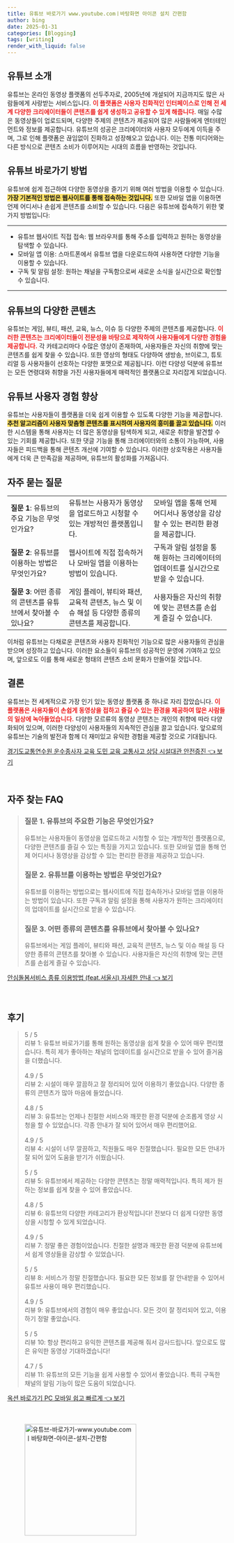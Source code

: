 ```yaml
---
title: 유튜브 바로가기 www.youtube.comㅣ바탕화면 아이콘 설치 간편함
author: bing
date: 2025-01-31
categories: [Blogging]
tags: [writing]
render_with_liquid: false
---
```



<h2 id='유튜브_소개'>유튜브 소개</h2>

<p>유튜브는 온라인 동영상 플랫폼의 선두주자로, 2005년에 개설되어 지금까지도 많은 사람들에게 사랑받는 서비스입니다. <b><span style="color: #ee2323;">이 플랫폼은 사용자 친화적인 인터페이스로 인해 전 세계 다양한 크리에이터들이 콘텐츠를 쉽게 생성하고 공유할 수 있게 해줍니다.</span></b> 매일 수많은 동영상들이 업로드되며, 다양한 주제의 콘텐츠가 제공되어 많은 사람들에게 엔터테인먼트와 정보를 제공합니다. 유튜브의 성공은 크리에이터와 사용자 모두에게 이득을 주며, 그로 인해 플랫폼은 끊임없이 진화하고 성장해오고 있습니다. 이는 전통 미디어와는 다른 방식으로 콘텐츠 소비가 이루어지는 시대의 흐름을 반영하는 것입니다.</p>

<h2 id='유튜브_바로가기_방법'>유튜브 바로가기 방법</h2>

<p>유튜브에 쉽게 접근하여 다양한 동영상을 즐기기 위해 여러 방법을 이용할 수 있습니다. <b><span style="background-color: #ffe066;">가장 기본적인 방법은 웹사이트를 통해 접속하는 것입니다.</span></b> 또한 모바일 앱을 이용하면 언제 어디서나 손쉽게 콘텐츠를 소비할 수 있습니다. 다음은 유튜브에 접속하기 위한 몇 가지 방법입니다:</p>

<hr />

<ul>
    <li>유튜브 웹사이트 직접 접속: 웹 브라우저를 통해 주소를 입력하고 원하는 동영상을 탐색할 수 있습니다.</li>
    <li>모바일 앱 이용: 스마트폰에서 유튜브 앱을 다운로드하여 사용하면 다양한 기능을 이용할 수 있습니다.</li>
    <li>구독 및 알림 설정: 원하는 채널을 구독함으로써 새로운 소식을 실시간으로 확인할 수 있습니다.</li>
</ul>

<hr />

<h2 id='유튜브_콘텐츠_종류'>유튜브의 다양한 콘텐츠</h2>

<p>유튜브는 게임, 뷰티, 패션, 교육, 뉴스, 이슈 등 다양한 주제의 콘텐츠를 제공합니다. <b><span style="color: #ee2323;">이러한 콘텐츠는 크리에이터들이 전문성을 바탕으로 제작하여 사용자들에게 다양한 경험을 제공합니다.</span></b> 각 카테고리마다 수많은 영상이 존재하여, 사용자들은 자신의 취향에 맞는 콘텐츠를 쉽게 찾을 수 있습니다. 또한 영상의 형태도 다양하여 생방송, 브이로그, 튜토리얼 등 사용자들이 선호하는 다양한 포맷으로 제공됩니다. 이런 다양성 덕분에 유튜브는 모든 연령대와 취향을 가진 사용자들에게 매력적인 플랫폼으로 자리잡게 되었습니다.</p>

<h2 id='유튜브_사용자_경험'>유튜브 사용자 경험 향상</h2>

<p>유튜브는 사용자들이 플랫폼을 더욱 쉽게 이용할 수 있도록 다양한 기능을 제공합니다. <b><span style="background-color: #ffe066;">추천 알고리즘이 사용자 맞춤형 콘텐츠를 표시하여 사용자의 흥미를 끌고 있습니다.</span></b> 이러한 시스템을 통해 사용자는 더 많은 동영상을 탐색하게 되고, 새로운 취향을 발견할 수 있는 기회를 제공합니다. 또한 댓글 기능을 통해 크리에이터와의 소통이 가능하며, 사용자들은 피드백을 통해 콘텐츠 개선에 기여할 수 있습니다. 이러한 상호작용은 사용자들에게 더욱 큰 만족감을 제공하며, 유튜브의 활성화를 가져옵니다.</p>

<h2 id='자주_묻는_질문'>자주 묻는 질문</h2>

<table>
    <tr>
        <td><b>질문 1</b>: 유튜브의 주요 기능은 무엇인가요?</td>
        <td>유튜브는 사용자가 동영상을 업로드하고 시청할 수 있는 개방적인 플랫폼입니다.</td>
        <td>모바일 앱을 통해 언제 어디서나 동영상을 감상할 수 있는 편리한 환경을 제공합니다.</td>
    </tr>
    <tr>
        <td><b>질문 2</b>: 유튜브를 이용하는 방법은 무엇인가요?</td>
        <td>웹사이트에 직접 접속하거나 모바일 앱을 이용하는 방법이 있습니다.</td>
        <td>구독과 알림 설정을 통해 원하는 크리에이터의 업데이트를 실시간으로 받을 수 있습니다.</td>
    </tr>
    <tr>
        <td><b>질문 3</b>: 어떤 종류의 콘텐츠를 유튜브에서 찾아볼 수 있나요?</td>
        <td>게임 플레이, 뷰티와 패션, 교육적 콘텐츠, 뉴스 및 이슈 해설 등 다양한 종류의 콘텐츠를 제공합니다.</td>
        <td>사용자들은 자신의 취향에 맞는 콘텐츠를 손쉽게 즐길 수 있습니다.</td>
    </tr>
</table>

<p>이처럼 유튜브는 다채로운 콘텐츠와 사용자 친화적인 기능으로 많은 사용자들의 관심을 받으며 성장하고 있습니다. 이러한 요소들이 유튜브의 성공적인 운영에 기여하고 있으며, 앞으로도 이를 통해 새로운 형태의 콘텐츠 소비 문화가 만들어질 것입니다.</p>

<h2 id='결론'>결론</h2>

<p>유튜브는 전 세계적으로 가장 인기 있는 동영상 플랫폼 중 하나로 자리 잡았습니다. <b><span style="color: #ee2323;">이 플랫폼은 사용자들이 손쉽게 동영상을 접하고 즐길 수 있는 환경을 제공하여 많은 사람들의 일상에 녹아들었습니다.</span></b> 다양한 모르류의 동영상 콘텐츠는 개인의 취향에 따라 다양화되어 있으며, 이러한 다양성이 사용자들의 지속적인 관심을 끌고 있습니다. 앞으로의 유튜브는 기술의 발전과 함께 더 재미있고 유익한 경험을 제공할 것으로 기대됩니다.</p>


<p><a class="click-button" title="경기도교통연수원 운수종사자 교육 도민 교육 교통사고 상담 시설대관 안전증진" href="https://yellowplanner.github.io/posts/%EA%B2%BD%EA%B8%B0%EB%8F%84%EA%B5%90%ED%86%B5%EC%97%B0%EC%88%98%EC%9B%90-%EC%9A%B4%EC%88%98%EC%A2%85%EC%82%AC%EC%9E%90-%EA%B5%90%EC%9C%A1-%EB%8F%84%EB%AF%BC-%EA%B5%90%EC%9C%A1-%EA%B5%90%ED%86%B5%EC%82%AC%EA%B3%A0-%EC%83%81%EB%8B%B4-%EC%8B%9C%EC%84%A4%EB%8C%80%EA%B4%80-%EC%95%88%EC%A0%84%EC%A6%9D%EC%A7%84/" rel="dofollow">경기도교통연수원 운수종사자 교육 도민 교육 교통사고 상담 시설대관 안전증진 👈 보기</a></p><br>
<h2 id='자주_찾는_FAQ'>자주 찾는 FAQ</h2>
<div itemscope="" itemtype="https://schema.org/FAQPage"> 
<blockquote> 
<div itemscope="" itemprop="mainEntity" itemtype="https://schema.org/Question"> 
<h3 itemprop="name">질문 1. 유튜브의 주요한 기능은 무엇인가요?</h3> 
<div itemscope="" itemprop="acceptedAnswer" itemtype="https://schema.org/Answer"> 
<span itemprop="text"> 
<p>유튜브는 사용자들이 동영상을 업로드하고 시청할 수 있는 개방적인 플랫폼으로, 다양한 콘텐츠를 즐길 수 있는 특징을 가지고 있습니다. 또한 모바일 앱을 통해 언제 어디서나 동영상을 감상할 수 있는 편리한 환경을 제공하고 있습니다.</p> 
</span> 
</div> 
</div> 
<div itemscope="" itemprop="mainEntity" itemtype="https://schema.org/Question"> 
<h3 itemprop="name">질문 2. 유튜브를 이용하는 방법은 무엇인가요?</h3> 
<div itemscope="" itemprop="acceptedAnswer" itemtype="https://schema.org/Answer"> 
<span itemprop="text"> 
<p>유튜브를 이용하는 방법으로는 웹사이트에 직접 접속하거나 모바일 앱을 이용하는 방법이 있습니다. 또한 구독과 알림 설정을 통해 사용자가 원하는 크리에이터의 업데이트를 실시간으로 받을 수 있습니다.</p> 
</span> 
</div> 
</div> 
<div itemscope="" itemprop="mainEntity" itemtype="https://schema.org/Question"> 
<h3 itemprop="name">질문 3. 어떤 종류의 콘텐츠를 유튜브에서 찾아볼 수 있나요?</h3> 
<div itemscope="" itemprop="acceptedAnswer" itemtype="https://schema.org/Answer"> 
<span itemprop="text"> 
<p>유튜브에서는 게임 플레이, 뷰티와 패션, 교육적 콘텐츠, 뉴스 및 이슈 해설 등 다양한 종류의 콘텐츠를 찾아볼 수 있습니다. 사용자들은 자신의 취향에 맞는 콘텐츠를 손쉽게 즐길 수 있습니다.</p> 
</span> 
</div> 
</div> 
</blockquote> 
</div>
<p><a class="click-button" title="안심돌봄서비스 종류 이용방법 (feat.서울시) 자세한 안내" href="https://yellowplanner.github.io/posts/%EC%95%88%EC%8B%AC%EB%8F%8C%EB%B4%84%EC%84%9C%EB%B9%84%EC%8A%A4-%EC%A2%85%EB%A5%98-%EC%9D%B4%EC%9A%A9%EB%B0%A9%EB%B2%95-(feat.%EC%84%9C%EC%9A%B8%EC%8B%9C)-%EC%9E%90%EC%84%B8%ED%95%9C-%EC%95%88%EB%82%B4/" rel="dofollow">안심돌봄서비스 종류 이용방법 (feat.서울시) 자세한 안내 👈 보기</a></p><br>
<h2 id='후기'>후기</h2>
<div itemscope itemtype="https://schema.org/Product">
  <blockquote>
  <div itemprop="review" itemscope itemtype="https://schema.org/Review">
      <div itemprop="reviewRating" itemscope itemtype="https://schema.org/Rating"> <span itemprop="ratingValue">5</span> / <span itemprop="bestRating">5</span> </div>
      <span itemprop="reviewBody">리뷰 1: 유튜브 바로가기를 통해 원하는 동영상을 쉽게 찾을 수 있어 매우 편리했습니다. 특히 제가 좋아하는 채널의 업데이트를 실시간으로 받을 수 있어 즐거움을 더했습니다.</span>
  </div>
  <br>
  <div itemprop="review" itemscope itemtype="https://schema.org/Review">
      <div itemprop="reviewRating" itemscope itemtype="https://schema.org/Rating"> <span itemprop="ratingValue">4.9</span> / <span itemprop="bestRating">5</span> </div>
      <span itemprop="reviewBody">리뷰 2: 시설이 매우 깔끔하고 잘 정리되어 있어 이용하기 좋았습니다. 다양한 종류의 콘텐츠가 많아 마음에 들었습니다.</span>
  </div>
  <br>
  <div itemprop="review" itemscope itemtype="https://schema.org/Review">
      <div itemprop="reviewRating" itemscope itemtype="https://schema.org/Rating"> <span itemprop="ratingValue">4.8</span> / <span itemprop="bestRating">5</span> </div>
      <span itemprop="reviewBody">리뷰 3: 유튜브는 언제나 친절한 서비스와 깨끗한 환경 덕분에 순조롭게 영상 시청을 할 수 있었습니다. 각종 안내가 잘 되어 있어서 매우 편리했어요.</span>
  </div>
  <br>
  <div itemprop="review" itemscope itemtype="https://schema.org/Review">
      <div itemprop="reviewRating" itemscope itemtype="https://schema.org/Rating"> <span itemprop="ratingValue">4.9</span> / <span itemprop="bestRating">5</span> </div>
      <span itemprop="reviewBody">리뷰 4: 시설이 너무 깔끔하고, 직원들도 매우 친절했습니다. 필요한 모든 안내가 잘 되어 있어 도움을 받기가 쉬웠습니다.</span>
  </div>
  <br>
  <div itemprop="review" itemscope itemtype="https://schema.org/Review">
      <div itemprop="reviewRating" itemscope itemtype="https://schema.org/Rating"> <span itemprop="ratingValue">5</span> / <span itemprop="bestRating">5</span> </div>
      <span itemprop="reviewBody">리뷰 5: 유튜브에서 제공하는 다양한 콘텐츠는 정말 매력적입니다. 특히 제가 원하는 정보를 쉽게 찾을 수 있어 좋았습니다.</span>
  </div>
  <br>
  <div itemprop="review" itemscope itemtype="https://schema.org/Review">
      <div itemprop="reviewRating" itemscope itemtype="https://schema.org/Rating"> <span itemprop="ratingValue">4.8</span> / <span itemprop="bestRating">5</span> </div>
      <span itemprop="reviewBody">리뷰 6: 유튜브의 다양한 카테고리가 환상적입니다! 전보다 더 쉽게 다양한 동영상을 시청할 수 있게 되었습니다.</span>
  </div>
  <br>
  <div itemprop="review" itemscope itemtype="https://schema.org/Review">
      <div itemprop="reviewRating" itemscope itemtype="https://schema.org/Rating"> <span itemprop="ratingValue">4.9</span> / <span itemprop="bestRating">5</span> </div>
      <span itemprop="reviewBody">리뷰 7: 정말 좋은 경험이었습니다. 친절한 설명과 깨끗한 환경 덕분에 유튜브에서 쉽게 영상들을 감상할 수 있었습니다.</span>
  </div>
  <br>
  <div itemprop="review" itemscope itemtype="https://schema.org/Review">
      <div itemprop="reviewRating" itemscope itemtype="https://schema.org/Rating"> <span itemprop="ratingValue">5</span> / <span itemprop="bestRating">5</span> </div>
      <span itemprop="reviewBody">리뷰 8: 서비스가 정말 친절했습니다. 필요한 모든 정보를 잘 안내받을 수 있어서 유튜브 사용이 매우 편리했습니다.</span>
  </div>
  <br>
  <div itemprop="review" itemscope itemtype="https://schema.org/Review">
      <div itemprop="reviewRating" itemscope itemtype="https://schema.org/Rating"> <span itemprop="ratingValue">4.9</span> / <span itemprop="bestRating">5</span> </div>
      <span itemprop="reviewBody">리뷰 9: 유튜브에서의 경험이 매우 좋았습니다. 모든 것이 잘 정리되어 있고, 이용하기 정말 좋았습니다.</span>
  </div>
  <br>
  <div itemprop="review" itemscope itemtype="https://schema.org/Review">
      <div itemprop="reviewRating" itemscope itemtype="https://schema.org/Rating"> <span itemprop="ratingValue">5</span> / <span itemprop="bestRating">5</span> </div>
      <span itemprop="reviewBody">리뷰 10: 항상 편리하고 유익한 콘텐츠를 제공해 줘서 감사드립니다. 앞으로도 많은 유익한 동영상 기대하겠습니다!</span>
  </div>
  <br>
  <div itemprop="review" itemscope itemtype="https://schema.org/Review">
      <div itemprop="reviewRating" itemscope itemtype="https://schema.org/Rating"> <span itemprop="ratingValue">4.7</span> / <span itemprop="bestRating">5</span> </div>
      <span itemprop="reviewBody">리뷰 11: 유튜브의 모든 기능을 쉽게 사용할 수 있어서 좋았습니다. 특히 구독한 채널의 알림 기능이 많은 도움이 되었습니다.</span>
  </div>
  </blockquote>
</div>
<p><a class="click-button" title="옥션 바로가기 PC 모바일 쉽고 빠르게" href="https://yellowplanner.github.io/posts/%EC%98%A5%EC%85%98-%EB%B0%94%EB%A1%9C%EA%B0%80%EA%B8%B0-PC-%EB%AA%A8%EB%B0%94%EC%9D%BC-%EC%89%BD%EA%B3%A0-%EB%B9%A0%EB%A5%B4%EA%B2%8C/" rel="dofollow">옥션 바로가기 PC 모바일 쉽고 빠르게 👈 보기</a></p><br>
<figure class="image"><img src="https://yellowplanner.github.io/assets/img/thumbnail/유튜브-바로가기-www.youtube.comㅣ바탕화면-아이콘-설치-간편함.webp" alt="유튜브-바로가기-www.youtube.comㅣ바탕화면-아이콘-설치-간편함" width="256" height="256"></figure>